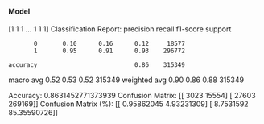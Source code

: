 #### Model
[1 1 1 ... 1 1 1]
Classification Report:
              precision    recall  f1-score   support

           0       0.10      0.16      0.12     18577
           1       0.95      0.91      0.93    296772

    accuracy                           0.86    315349
   macro avg       0.52      0.53      0.52    315349
weighted avg       0.90      0.86      0.88    315349

Accuracy: 0.8631452771373939
Confusion Matrix:
[[  3023  15554]
 [ 27603 269169]]
Confusion Matrix (%):
[[ 0.95862045  4.93231309]
 [ 8.7531592  85.35590726]]
